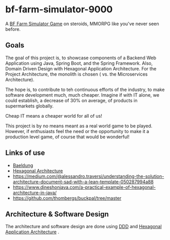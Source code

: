 # bf-farm-simulator-9000
A
[BF Farm Simulator Game](https://en.wikipedia.org/wiki/BFG_(weapon))
on steroids, MMORPG like you've never seen before.

## Goals

The goal of this project is, to showcase components of a Backend Web Application
using Java, Spring Boot, and the Spring Framework. 
Also, Domain Driven Design with Hexagonal Application Architecture. For the
Project Architecture, the monolith is chosen ( vs. the Microservices
Architecture). 

The hope is, to contribute to teh continuous efforts of the industry, to make
software development much, much cheaper. Imagine if with IT alone, we could
establish, a decrease of 30% on average, of products in supermarkets globally.

Cheap IT means a cheaper world for all of us!

This project is by no means meant as a real world game to be played. However,
if enthusiasts feel the need or the opportunity to make it a production level 
game, of course that would be wonderful!

## Links of use

* [Baeldung](https://www.baeldung.com/hexagonal-architecture-ddd-spring)
* [Hexagonal Architecture](https://medium.com/@alessandro.traversi/hexagonal-architecture-structure-example-7ea1d998954e)
* https://medium.com/@alessandro.traversi/understanding-the-solution-architecture-document-sad-with-a-lean-template-050287994a88
* https://www.dineshonjava.com/a-practical-example-of-hexagonal-architecture-in-java/
* https://github.com/thombergs/buckpal/tree/master

## Architecture & Software Design

The architecture and software design are done using
[DDD](https://en.wikipedia.org/wiki/Domain-driven_design)
and
[Hexagonal Application Architecture](https://en.wikipedia.org/wiki/Hexagonal_architecture_(software))
.


